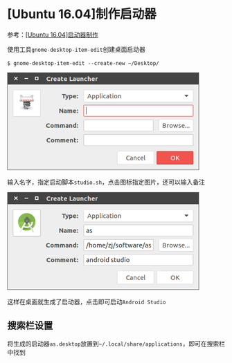 # [Ubuntu 16.04]制作启动器

参考：[[Ubuntu 16.04]启动器制作](https://zj-linux-guide.readthedocs.io/zh_CN/latest/system-related/[Ubuntu%2016.04]%E5%90%AF%E5%8A%A8%E5%99%A8%E5%88%B6%E4%BD%9C.html)

使用工具`gnome-desktop-item-edit`创建桌面启动器

    $ gnome-desktop-item-edit --create-new ~/Desktop/

![](./imgs/create_launcher.png)

输入名字，指定启动脚本`studio.sh`，点击图标指定图片，还可以输入备注

![](./imgs/as-launcher.png)

这样在桌面就生成了启动器，点击即可启动`Android Studio`

## 搜索栏设置

将生成的启动器`as.desktop`放置到`~/.local/share/applications`，即可在搜索栏中找到